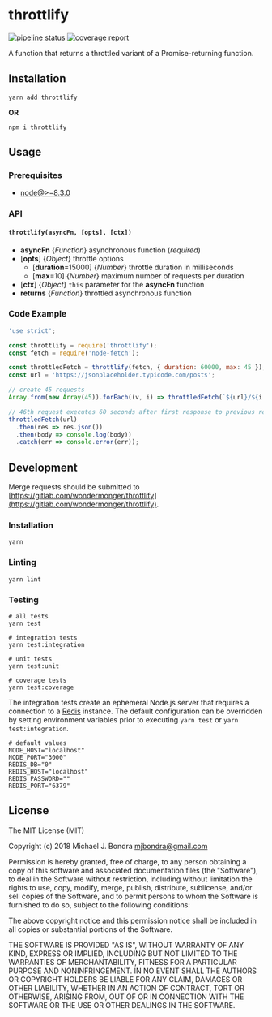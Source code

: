 # throttlify

[![pipeline status](https://gitlab.com/wondermonger/throttlify/badges/v1.0.4/pipeline.svg)](https://gitlab.com/wondermonger/throttlify/pipelines/21266714) [![coverage report](https://gitlab.com/wondermonger/throttlify/badges/v1.0.4/coverage.svg)](https://wondermonger.gitlab.io/-/throttlify/-/jobs/65602633/artifacts/coverage/index.html)

A function that returns a throttled variant of a Promise-returning function.

## Installation

```shell
yarn add throttlify
```

**OR**

```shell
npm i throttlify
```

## Usage

### Prerequisites

- [node@>=8.3.0](https://nodejs.org)

### API

#### `throttlify(asyncFn, [opts], [ctx])`

- **asyncFn** {*Function*} asynchronous function (*required*)
- [**opts**] {*Object*} throttle options
  - [**duration**=15000] {*Number*} throttle duration in milliseconds
  - [**max**=10] {*Number*} maximum number of requests per duration
- [**ctx**] {*Object*} `this` parameter for the **asyncFn** function
- **returns** {*Function*} throttled asynchronous function

### Code Example

```javascript
'use strict';

const throttlify = require('throttlify');
const fetch = require('node-fetch');

const throttledFetch = throttlify(fetch, { duration: 60000, max: 45 });
const url = 'https://jsonplaceholder.typicode.com/posts';

// create 45 requests
Array.from(new Array(45)).forEach((v, i) => throttledFetch(`${url}/${i + 1}`));

// 46th request executes 60 seconds after first response to previous requests
throttledFetch(url)
  .then(res => res.json())
  .then(body => console.log(body))
  .catch(err => console.error(err));

```

## Development

Merge requests should be submitted to [https://gitlab.com/wondermonger/throttlify](https://gitlab.com/wondermonger/throttlify).

### Installation

```shell
yarn
```

### Linting

```shell
yarn lint
```

### Testing

```shell
# all tests
yarn test

# integration tests
yarn test:integration

# unit tests
yarn test:unit

# coverage tests
yarn test:coverage

```

The integration tests create an ephemeral Node.js server that requires a connection to a [Redis](https://redis.io/) instance. The default configuration can be overridden by setting environment variables prior to executing `yarn test` or `yarn test:integration`.

```shell
# default values
NODE_HOST="localhost"
NODE_PORT="3000"
REDIS_DB="0"
REDIS_HOST="localhost"
REDIS_PASSWORD=""
REDIS_PORT="6379"

```

## License

The MIT License (MIT)

Copyright (c) 2018 Michael J. Bondra <mjbondra@gmail.com>

Permission is hereby granted, free of charge, to any person obtaining a copy
of this software and associated documentation files (the "Software"), to deal
in the Software without restriction, including without limitation the rights
to use, copy, modify, merge, publish, distribute, sublicense, and/or sell
copies of the Software, and to permit persons to whom the Software is
furnished to do so, subject to the following conditions:

The above copyright notice and this permission notice shall be included in all
copies or substantial portions of the Software.

THE SOFTWARE IS PROVIDED "AS IS", WITHOUT WARRANTY OF ANY KIND, EXPRESS OR
IMPLIED, INCLUDING BUT NOT LIMITED TO THE WARRANTIES OF MERCHANTABILITY,
FITNESS FOR A PARTICULAR PURPOSE AND NONINFRINGEMENT. IN NO EVENT SHALL THE
AUTHORS OR COPYRIGHT HOLDERS BE LIABLE FOR ANY CLAIM, DAMAGES OR OTHER
LIABILITY, WHETHER IN AN ACTION OF CONTRACT, TORT OR OTHERWISE, ARISING FROM,
OUT OF OR IN CONNECTION WITH THE SOFTWARE OR THE USE OR OTHER DEALINGS IN THE
SOFTWARE.
